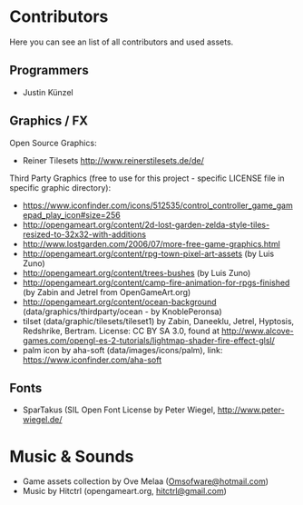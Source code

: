 ﻿# Contributors

Here you can see an list of all contributors and used assets.

## Programmers
  - Justin Künzel

## Graphics / FX

Open Source Graphics:
  - Reiner Tilesets http://www.reinerstilesets.de/de/

Third Party Graphics (free to use for this project - specific LICENSE file in specific graphic directory):
  - https://www.iconfinder.com/icons/512535/control_controller_game_gamepad_play_icon#size=256
  - http://opengameart.org/content/2d-lost-garden-zelda-style-tiles-resized-to-32x32-with-additions
  - http://www.lostgarden.com/2006/07/more-free-game-graphics.html
  - http://opengameart.org/content/rpg-town-pixel-art-assets (by Luis Zuno)
  - http://opengameart.org/content/trees-bushes (by Luis Zuno)
  - http://opengameart.org/content/camp-fire-animation-for-rpgs-finished (by Zabin and Jetrel from OpenGameArt.org)
  - http://opengameart.org/content/ocean-background (data/graphics/thirdparty/ocean - by KnoblePeronsa)
  - tilset (data/graphic/tilesets/tileset1) by Zabin, Daneeklu, Jetrel, Hyptosis, Redshrike, Bertram. License: CC BY SA 3.0, found at http://www.alcove-games.com/opengl-es-2-tutorials/lightmap-shader-fire-effect-glsl/
  - palm icon by aha-soft (data/images/icons/palm), link: https://www.iconfinder.com/aha-soft

## Fonts
  - SparTakus (SIL Open Font License by Peter Wiegel, http://www.peter-wiegel.de/

# Music & Sounds
  - Game assets collection by Ove Melaa (Omsofware@hotmail.com)
  - Music by Hitctrl (opengameart.org, hitctrl@gmail.com)